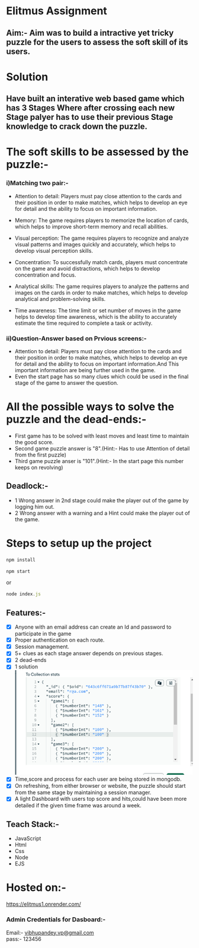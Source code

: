 # Elitmus Assignment
 ## Aim:- Aim was to build a intractive yet tricky puzzle for the users to assess the soft skill of its users.
# Solution
 ## Have built an interative web based game which has 3 Stages Where after crossing each new Stage palyer has to use their previous Stage knowledge to crack down the puzzle.
 # The soft skills to be assessed by the puzzle:-
 ### i)Matching two pair:-
 * Attention to detail: Players must pay close attention to the cards and their position in order to make matches, which helps to develop an eye for detail and the ability to focus on important information.

* Memory: The game requires players to memorize the location of cards, which helps to improve short-term memory and recall abilities.

* Visual perception: The game requires players to recognize and analyze visual patterns and images quickly and accurately, which helps to develop visual perception skills.

* Concentration: To successfully match cards, players must concentrate on the game and avoid distractions, which helps to develop concentration and focus.

* Analytical skills: The game requires players to analyze the patterns and images on the cards in order to make matches, which helps to develop analytical and problem-solving skills.

* Time awareness: The time limit or set number of moves in the game helps to develop time awareness, which is the ability to accurately estimate the time required to complete a task or activity.

### ii)Question-Answer based on Prvious screens:-
* Attention to detail: Players must pay close attention to the cards and their position in order to make matches, which helps to develop an eye for detail and the ability to focus on important information.And This important information are being further used in the game.
* Even the start page has so many clues which could be used in the final stage of the game to answer the question.

 # All the possible ways to solve the puzzle and the dead-ends:-
* First game has to be solved with least moves and least time to maintain the good score.
* Second game puzzle answer is "8".(Hint:- Has to use Attention of detail from the first puzzle)
* Third game puzzle anser is "101".(Hint:- In the start page this number keeps on revolving)
## Deadlock:-   
* 1 Wrong answer in 2nd stage could make the player out of the game by logging him out.    
* 2 Wrong answer with a warning and a Hint could make the player out of the game.

# Steps to setup up the project
``` javascript 
npm install
```


``` javascript
npm start
```
or
``` javascript
node index.js 
```
## Features:-  
- [x] Anyone with an email address can create an Id and password to participate in the game
- [x] Proper authentication on each route.
- [x] Session management.
- [x] 5+ clues as each stage answer depends on previous stages.
- [x] 2 dead-ends
- [x] 1 solution  
  ![Alt text](https://github.com/crysosancher/Elitmus/blob/master/utility/mogo.png)
- [x] Time,score and process for each user are being stored in mongodb.
- [x] On refreshing, from either browser or website, the puzzle should start from the same stage by maintaining a session manager.
- [x] A light Dashboard with users top score and hits,could have been more detailed if the given time frame was around a week.

## Teach Stack:-
* JavaScript
* Html
* Css
* Node 
* EJS

# Hosted on:- 
https://elitmus1.onrender.com/

### Admin Credentials for Dasboard:-
Email:- vibhupandey.vp@gmail.com  
pass:- 123456


